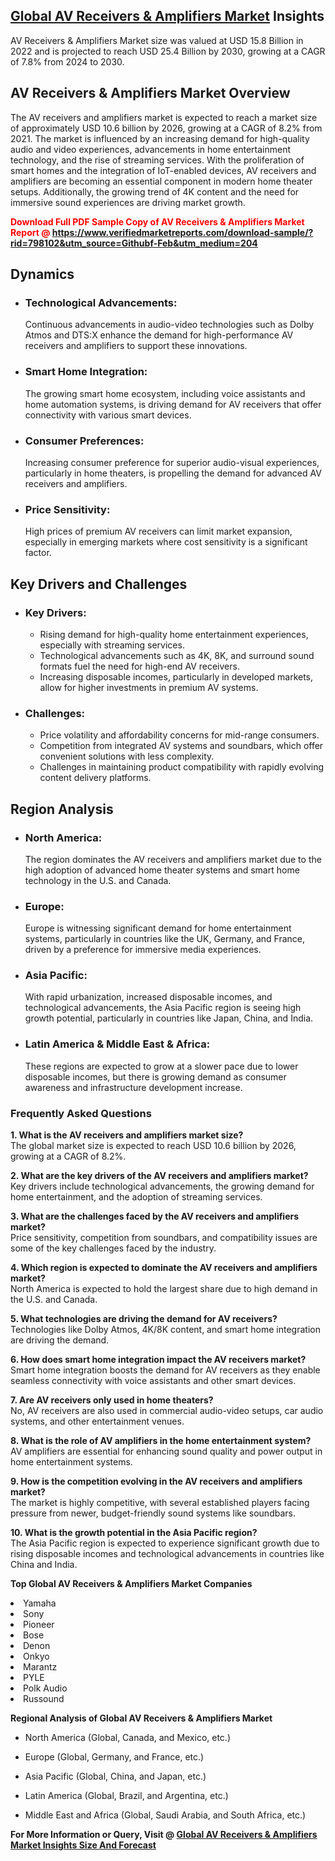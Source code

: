 <h2><a href="https://www.verifiedmarketreports.com/download-sample/?rid=798102&amp;utm_source=Githubf&amp;utm_medium=204" target="_blank">Global AV Receivers & Amplifiers Market</a> Insights</h2><p>AV Receivers & Amplifiers Market size was valued at USD 15.8 Billion in 2022 and is projected to reach USD 25.4 Billion by 2030, growing at a CAGR of 7.8% from 2024 to 2030.</p><p> <h2>AV Receivers & Amplifiers Market Overview</h2> <p>The AV receivers and amplifiers market is expected to reach a market size of approximately USD 10.6 billion by 2026, growing at a CAGR of 8.2% from 2021. The market is influenced by an increasing demand for high-quality audio and video experiences, advancements in home entertainment technology, and the rise of streaming services. With the proliferation of smart homes and the integration of IoT-enabled devices, AV receivers and amplifiers are becoming an essential component in modern home theater setups. Additionally, the growing trend of 4K content and the need for immersive sound experiences are driving market growth.</p> <p><strong><p><span class=""><span style="color: #ff0000;"><strong>Download Full PDF Sample Copy of AV Receivers & Amplifiers Market Report</strong> @ </span><a href="https://www.verifiedmarketreports.com/download-sample/?rid=798102&amp;utm_source=Githubf-Feb&amp;utm_medium=204" target="_blank">https://www.verifiedmarketreports.com/download-sample/?rid=798102&amp;utm_source=Githubf-Feb&amp;utm_medium=204</a></span></p></strong></p> <h2>Dynamics</h2> <ul> <li><h3>Technological Advancements:</h3> Continuous advancements in audio-video technologies such as Dolby Atmos and DTS:X enhance the demand for high-performance AV receivers and amplifiers to support these innovations.</li> <li><h3>Smart Home Integration:</h3> The growing smart home ecosystem, including voice assistants and home automation systems, is driving demand for AV receivers that offer connectivity with various smart devices.</li> <li><h3>Consumer Preferences:</h3> Increasing consumer preference for superior audio-visual experiences, particularly in home theaters, is propelling the demand for advanced AV receivers and amplifiers.</li> <li><h3>Price Sensitivity:</h3> High prices of premium AV receivers can limit market expansion, especially in emerging markets where cost sensitivity is a significant factor.</li> </ul> <h2>Key Drivers and Challenges</h2> <ul> <li><h3>Key Drivers:</h3> <ul> <li>Rising demand for high-quality home entertainment experiences, especially with streaming services.</li> <li>Technological advancements such as 4K, 8K, and surround sound formats fuel the need for high-end AV receivers.</li> <li>Increasing disposable incomes, particularly in developed markets, allow for higher investments in premium AV systems.</li> </ul> </li> <li><h3>Challenges:</h3> <ul> <li>Price volatility and affordability concerns for mid-range consumers.</li> <li>Competition from integrated AV systems and soundbars, which offer convenient solutions with less complexity.</li> <li>Challenges in maintaining product compatibility with rapidly evolving content delivery platforms.</li> </ul> </li> </ul> <h2>Region Analysis</h2> <ul> <li><h3>North America:</h3> The region dominates the AV receivers and amplifiers market due to the high adoption of advanced home theater systems and smart home technology in the U.S. and Canada.</li> <li><h3>Europe:</h3> Europe is witnessing significant demand for home entertainment systems, particularly in countries like the UK, Germany, and France, driven by a preference for immersive media experiences.</li> <li><h3>Asia Pacific:</h3> With rapid urbanization, increased disposable incomes, and technological advancements, the Asia Pacific region is seeing high growth potential, particularly in countries like Japan, China, and India.</li> <li><h3>Latin America & Middle East & Africa:</h3> These regions are expected to grow at a slower pace due to lower disposable incomes, but there is growing demand as consumer awareness and infrastructure development increase.</li> </ul> <h3>Frequently Asked Questions</h3> <p><strong>1. What is the AV receivers and amplifiers market size?</strong><br> The global market size is expected to reach USD 10.6 billion by 2026, growing at a CAGR of 8.2%.</p> <p><strong>2. What are the key drivers of the AV receivers and amplifiers market?</strong><br> Key drivers include technological advancements, the growing demand for home entertainment, and the adoption of streaming services.</p> <p><strong>3. What are the challenges faced by the AV receivers and amplifiers market?</strong><br> Price sensitivity, competition from soundbars, and compatibility issues are some of the key challenges faced by the industry.</p> <p><strong>4. Which region is expected to dominate the AV receivers and amplifiers market?</strong><br> North America is expected to hold the largest share due to high demand in the U.S. and Canada.</p> <p><strong>5. What technologies are driving the demand for AV receivers?</strong><br> Technologies like Dolby Atmos, 4K/8K content, and smart home integration are driving the demand.</p> <p><strong>6. How does smart home integration impact the AV receivers market?</strong><br> Smart home integration boosts the demand for AV receivers as they enable seamless connectivity with voice assistants and other smart devices.</p> <p><strong>7. Are AV receivers only used in home theaters?</strong><br> No, AV receivers are also used in commercial audio-video setups, car audio systems, and other entertainment venues.</p> <p><strong>8. What is the role of AV amplifiers in the home entertainment system?</strong><br> AV amplifiers are essential for enhancing sound quality and power output in home entertainment systems.</p> <p><strong>9. How is the competition evolving in the AV receivers and amplifiers market?</strong><br> The market is highly competitive, with several established players facing pressure from newer, budget-friendly sound systems like soundbars.</p> <p><strong>10. What is the growth potential in the Asia Pacific region?</strong><br> The Asia Pacific region is expected to experience significant growth due to rising disposable incomes and technological advancements in countries like China and India.</p> </p><p><strong>Top Global AV Receivers & Amplifiers Market Companies</strong></p><div data-test-id=""><p><li>Yamaha</li><li> Sony</li><li> Pioneer</li><li> Bose</li><li> Denon</li><li> Onkyo</li><li> Marantz</li><li> PYLE</li><li> Polk Audio</li><li> Russound</li></p><div><strong>Regional Analysis of&nbsp;Global AV Receivers & Amplifiers Market</strong></div><ul><li dir="ltr"><p dir="ltr">North America&nbsp;(Global, Canada, and Mexico, etc.)</p></li><li dir="ltr"><p dir="ltr">Europe (Global, Germany, and France, etc.)</p></li><li dir="ltr"><p dir="ltr">Asia Pacific&nbsp;(Global, China, and Japan, etc.)</p></li><li dir="ltr"><p dir="ltr">Latin America&nbsp;(Global, Brazil, and Argentina, etc.)</p></li><li dir="ltr">Middle East and Africa&nbsp;(Global, Saudi Arabia, and South Africa, etc.)</li></ul><p><strong>For More Information or Query, Visit @&nbsp;</strong><strong><a href="https://www.verifiedmarketreports.com/product/av-receivers-amplifiers-market/?utm_source=Githubf&amp;utm_medium=204" target="_blank">Global AV Receivers & Amplifiers Market Insights Size And Forecast</a></strong></p></div>
